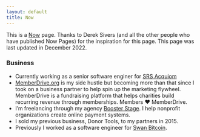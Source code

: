 ```yaml
---
layout: default
title: Now
---
```


This is a [Now](http://nownownow.com/about) page. Thanks to Derek Sivers (and all the other people who have published Now Pages) for the inspiration for this page. This page was last updated in December 2022.

### Business

* Currently working as a senior software enginer for [SRS Acquiom](http://srsacquiom.com)
* [MemberDrive.org](https://MemberDrive.org) is my side hustle but becoming more than that since I took on a business partner to help spin up the marketing flywheel. MemberDrive is a fundraising platform that helps charities build recurring revenue through memberships. Members ❤️ MemberDrive. 
* I’m freelancing through my agency [Booster Stage](https://boosterstage.net). I help nonprofit organizations create online payment systems. 
* I sold my previous business, Donor Tools, to my partners in 2015.
* Previously I worked as a software engineer for [Swan Bitcoin](http://swanbitcoin.com).
